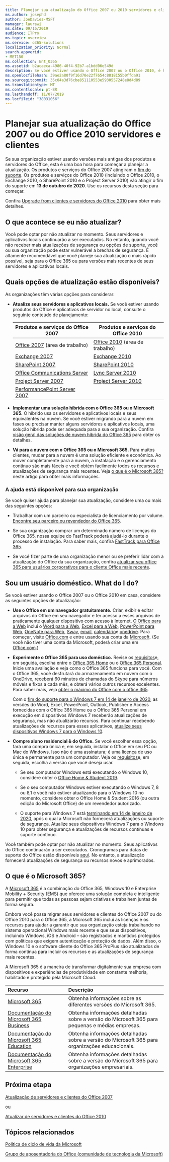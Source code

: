 ```yaml
---
title: Planejar sua atualização do Office 2007 ou 2010 servidores e clientes
ms.author: josephd
author: JoeDavies-MSFT
manager: laurawi
ms.date: 09/16/2019
audience: ITPro
ms.topic: overview
ms.service: o365-solutions
localization_priority: Normal
search.appverid:
- MET150
ms.collection: Ent_O365
ms.assetid: b2acaeca-4986-40f4-92b7-a1bdd06e549d
description: Se você estiver usando o Office 2007 ou o Office 2010, é hora de planejar sua atualização. Não fique preso com aplicativos e servidores desatualizados e não suportados. Use estes recursos para começar a usar seu plano.
ms.openlocfilehash: 39ae2a80f9f16d70e22f7654c8818155b0ffda91
ms.sourcegitcommit: 35c04a3d76cbe851110553e5930557248e8d4d89
ms.translationtype: MT
ms.contentlocale: pt-BR
ms.lasthandoff: 11/07/2019
ms.locfileid: "38031056"
---
```

# <a name="plan-your-upgrade-from-office-2007-or-office-2010-servers-and-clients"></a>Planejar sua atualização do Office 2007 ou do Office 2010 servidores e clientes

Se sua organização estiver usando versões mais antigas dos produtos e servidores do Office, esta é uma boa hora para começar a planejar a atualização. Os produtos e serviços do Office 2007 atingiram o [fim do suporte](upgrade-from-office-2007-servers-and-products.md). Os produtos e serviços do Office 2010 (incluindo o Office 2010, o Exchange 2010, o SharePoint 2010 e o Project Server 2010) vão atingir o fim do suporte em **13 de outubro de 2020**. Use os recursos desta seção para começar.

Confira [Upgrade from clientes e servidores do Office 2010](upgrade-from-office-2010-servers-and-products.md) para obter mais detalhes.

## <a name="what-happens-if-i-dont-upgrade"></a>O que acontece se eu não atualizar?

Você pode optar por não atualizar no momento. Seus servidores e aplicativos locais continuarão a ser executados. No entanto, quando você não receber mais atualizações de segurança ou opções de suporte, você ou sua organização pode estar vulnerável a brechas de segurança. É altamente recomendável que você planeje sua atualização o mais rápido possível, seja para o Office 365 ou para versões mais recentes de seus servidores e aplicativos locais.

## <a name="what-upgrade-options-are-available"></a>Quais opções de atualização estão disponíveis?      

As organizações têm várias opções para considerar:

- **Atualize seus servidores e aplicativos locais.** Se você estiver usando produtos do Office e aplicativos de servidor no local, consulte o seguinte conteúdo de planejamento:<br/> 

    
    |Produtos e serviços do Office 2007  |Produtos e serviços do Office 2010  |
    |---------|---------|
    |[Office 2007](https://docs.microsoft.com/DeployOffice/office-2007-end-support-roadmap) (área de trabalho) | [Office 2010](https://docs.microsoft.com/DeployOffice/office-2010-end-support-roadmap) (área de trabalho) |
    |[Exchange 2007](exchange-2007-end-of-support.md) |[Exchange 2010](exchange-2010-end-of-support.md) |
    |[SharePoint 2007](sharepoint-2007-end-of-support.md) |[SharePoint 2010](upgrade-from-sharepoint-2010.md) |
    |[Office Communications Server](https://docs.microsoft.com/skypeforbusiness/plan-your-deployment/upgrade) |[Lync Server 2010](https://docs.microsoft.com/skypeforbusiness/plan-your-deployment/upgrade) |
    |[Project Server 2007](project-server-2007-end-of-support.md) |[Project Server 2010](project-server-2010-end-of-support.md) |
    |[PerformancePoint Server 2007](pps-2007-end-of-support.md) | |
 
- **Implementar uma solução híbrida com o Office 365 ou o Microsoft 365.** O híbrido usa os servidores e aplicativos locais e seus equivalentes na nuvem. Se você estiver migrando para a nuvem em fases ou precisar manter alguns servidores e aplicativos locais, uma solução híbrida pode ser adequada para a sua organização. Confira [visão geral das soluções de nuvem híbrida do Office 365](hybrid-cloud-overview.md) para obter os detalhes. 
    
- **Vá para a nuvem com o Office 365 ou o Microsoft 365.** Para muitos clientes, mudar para a nuvem é uma solução eficiente e econômica. Ao mover completamente para a nuvem, a instalação e o gerenciamento contínuo são mais fáceis e você obtém facilmente todos os recursos e atualizações de segurança mais recentes. Veja [o que é o Microsoft 365?](#what-is-microsoft-365) neste artigo para obter mais informações.
    
### <a name="help-is-available-for-your-organization"></a>A ajuda está disponível para sua organização

Se você quiser ajuda para planejar sua atualização, considere uma ou mais das seguintes opções:

- Trabalhar com um parceiro ou especialista de licenciamento por volume. [Encontre seu parceiro ou revendedor do Office 365](https://support.office.com/article/b6c18a9b-2aed-4c84-9d75-af709160258c.aspx). 

- Se sua organização comprar um determinado número de licenças do Office 365, nossa equipe do FastTrack poderá ajudá-lo durante o processo de instalação. Para saber mais, confira [FastTrack para Office 365](https://www.microsoft.com/fasttrack/microsoft-365/office-365).

- Se você fizer parte de uma organização menor ou se preferir lidar com a atualização do Office da sua organização, confira [atualizar seu office 365 para usuários corporativos para o cliente Office mais recente](https://docs.microsoft.com/office365/admin/setup/upgrade-users-to-latest-office-client). 
  
## <a name="im-a-home-user-what-do-i-do"></a>Sou um usuário doméstico. What do I do?

Se você estiver usando o Office 2007 ou o Office 2010 em casa, considere as seguintes opções de atualização:

- **Use o Office em um navegador gratuitamente.** Criar, exibir e editar arquivos do Office em seu navegador e ter acesso a esses arquivos de praticamente qualquer dispositivo com acesso à Internet. [O Office para a Web](https://products.office.com/office-online/documents-spreadsheets-presentations-office-online) inclui o [Word para a Web](https://go.microsoft.com/fwlink/p/?linkid=746664), [Excel para a Web](https://go.microsoft.com/fwlink/p/?linkid=746665), [PowerPoint para Web](https://go.microsoft.com/fwlink/p/?linkid=746666), [OneNote para Web](https://go.microsoft.com/fwlink/p/?linkid=746674), [Sway](https://go.microsoft.com/fwlink/p/?linkid=746675), [email](https://go.microsoft.com/fwlink/p/?linkid=746676), [calendário](https://go.microsoft.com/fwlink/p/?linkid=746678)e [onedrive](https://go.microsoft.com/fwlink/p/?linkid=746679). Para começar, visite [Office.com](https://office.com) e entre usando sua conta da [Microsoft](https://account.microsoft.com/account). (Se você não tiver uma conta da Microsoft, poderá criar uma em [Office.com](https://office.com).)

- **Experimente o Office 365 para uso doméstico.** Revise os [requisitos](https://www.microsoft.com/p/office-365-home/cfq7ttc0k5dm?rtc=1&activetab=pivot:techspecstab)e, em seguida, escolha entre o [Office 365 Home](https://www.microsoft.com/p/office-365-home/cfq7ttc0k5dm) ou o [Office 365 Personal](https://www.microsoft.com/p/office-365-personal/cfq7ttc0k5bf). Inicie uma avaliação e veja como o Office 365 funciona para você. Com o Office 365, você desfrutará do armazenamento em nuvem com o OneDrive, receberá 60 minutos de chamadas do Skype para números móveis e fixos a cada mês, e obterá vários outros recursos excelentes. Para saber mais, veja [obter o máximo do Office com o office 365](https://products.office.com/compare-all-microsoft-office-products?&activetab=tab%3aprimaryr1).

   Com o [fim do suporte para o Windows 7 em 14 de janeiro de 2020](https://www.microsoft.com/windowsforbusiness/end-of-windows-7-support), as versões do Word, Excel, PowerPoint, Outlook, Publisher e Access fornecidas com o Office 365 Home ou o Office 365 Personal em execução em dispositivos Windows 7 receberão atualizações de segurança, mas não atualizarão recursos. Para continuar recebendo atualizações de recursos para esses aplicativos, [atualize seus dispositivos Windows 7 para o Windows 10](https://support.microsoft.com/help/12435/windows-10-upgrade-faq).
    
- **Compre aluno residencial &amp; do Office.** Se você escolher essa opção, fará uma compra única e, em seguida, instalar o Office em seu PC ou Mac do Windows. Isso não é uma assinatura; é uma licença de uso única e permanente para um computador. Veja os [requisitos](https://office.com/systemrequirements)e, em seguida, escolha a versão que você deseja usar.

    - Se seu computador Windows está executando o Windows 10, considere obter o [Office Home & Student 2019](https://www.microsoft.com/p/office-home-student-2019/cfq7ttc0k7c8).

    - Se o seu computador Windows estiver executando o Windows 7, 8 ou 8,1 e você não estiver atualizando para o Windows 10 no momento, considere obter o Office Home & Student 2016 (ou outra edição do Microsoft Office) de um revendedor autorizado.
     
     - O suporte para Windows 7 está [terminando em 14 de janeiro de 2020](https://www.microsoft.com/windowsforbusiness/end-of-windows-7-support), após o qual a Microsoft não fornecerá atualizações ou suporte de segurança. Atualize seus dispositivos Windows 7 para o Windows 10 para obter segurança e atualizações de recursos contínuas e suporte contínuo.

Você também pode optar por não atualizar no momento. Seus aplicativos do Office continuarão a ser executados. Cronogramas para datas de suporte do Office estão disponíveis [aqui](https://go.microsoft.com/fwlink/p/?linkid=2085724). No entanto, a atualização fornecerá atualizações de segurança ou recursos novos e aprimorados.
   
## <a name="what-is-microsoft-365"></a>O que é o Microsoft 365?

A [Microsoft 365](https://www.microsoft.com/microsoft-365) é a combinação do Office 365, Windows 10 e Enterprise Mobility + Security (EMS) que oferece uma solução completa e inteligente para permitir que todas as pessoas sejam criativas e trabalhem juntas de forma segura. 
  
Embora você possa migrar seus servidores e clientes do Office 2007 ou do Office 2010 para o Office 365, a Microsoft 365 inclui as licenças e os recursos para ajudar a garantir que sua organização esteja trabalhando no sistema operacional Windows mais recente e que seus dispositivos, incluindo Windows, iOS e Android – são registrados e mantidos protegidos com políticas que exigem autenticação e proteção de dados. Além disso, o Windows 10 e o software cliente do Office 365 ProPlus são atualizados de forma contínua para incluir os recursos e as atualizações de segurança mais recentes.
  
A Microsoft 365 é a maneira de transformar digitalmente sua empresa com dispositivos e experiências de produtividade em constante melhoria, habilitado e protegido pela Microsoft Cloud.
  
|**Recurso**|**Descrição**|
|:-----|:-----|
|[Microsoft 365](https://www.microsoft.com/microsoft-365) <br/> |Obtenha informações sobre as diferentes versões do Microsoft 365.  <br/> |
|[Documentação do Microsoft 365 Business](https://docs.microsoft.com/microsoft-365/business/) <br/> |Obtenha informações detalhadas sobre a versão do Microsoft 365 para pequenas e médias empresas.  <br/> |
|[Documentação do Microsoft 365 Education](https://docs.microsoft.com/microsoft-365/education/) <br/> |Obtenha informações detalhadas sobre a versão do Microsoft 365 para organizações educacionais.  <br/> |
|[Documentação do Microsoft 365 Enterprise](https://docs.microsoft.com/microsoft-365/enterprise/) <br/> |Obtenha informações detalhadas sobre a versão do Microsoft 365 para organizações empresariais.  <br/> |

## <a name="next-step"></a>Próxima etapa

[Atualização de servidores e clientes do Office 2007](upgrade-from-office-2007-servers-and-products.md)

ou

[Atualizar de servidores e clientes do Office 2010](upgrade-from-office-2010-servers-and-products.md)
   
## <a name="related-topics"></a>Tópicos relacionados
  
[Política de ciclo de vida da Microsoft](https://go.microsoft.com/fwlink/?linkid=865200)

[Grupo de aposentadoria do Office (comunidade de tecnologia da Microsoft)](https://go.microsoft.com/fwlink/?linkid=842065)




